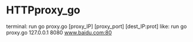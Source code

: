 # HTTPproxy_go

terminal:
run go proxy.go [proxy_IP] [proxy_port] [dest_IP:prot]
like: run go proxy.go 127.0.0.1 8080 www.baidu.com:80

